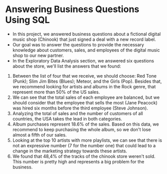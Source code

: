 # Answering Business Questions Using SQL

- In this project, we answered business questions about a fictional digital music shop (Chinook) that just signed a deal with a new record label.
- Our goal was to answer the questions to provide the necessary knowledge about customers, sales, and employees of the digital music shop to our new partner.
- In the Exploratory Data Analysis section, we answered six questions about the store, we'll list the answers that we found:
1) Between the list of four that we receive, we should choose: Red Tone (Punk); Slim Jim Bites (Blues); Meteor, and the Girls (Pop). Besides that, we recommend looking for artists and albums in the Rock genre, that represent more than 50% of the US sales.
2) We can see that the total sales of each employee are balanced, but we should consider that the employee that sells the most (Jane Peacock) was hired six months before the third employee (Steve Johnson).
3) Analyzing the total of sales and the number of customers of all countries, the USA takes the lead in both categories.
4) Album purchases represent 18.6% of the sales. Based on this data, we recommend to keep purchasing the whole album, so we don't lose almost a fifth of our sales.
5) Looking at the top 10 artists with more playlists, we can see that there is not an expressive number (7 for the number one) that could lead to a change in the marketing strategy towards these artists.
6) We found that 48,4% of the tracks of the chinook store weren't sold. This number is pretty high and represents a big problem for the business.
